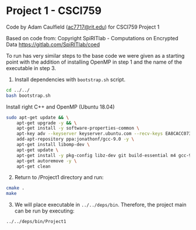 # Project 1 - CSCI759

Code by Adam Caulfield (ac7717@rit.edu) for CSCI759 Project 1    

Based on code from:
      Copyright SpiRITlab - Computations on Encrypted Data
      https://gitlab.com/SpiRITlab/coed

To run has very similar steps to the base code we were given as a starting point with the addition of installing OpenMP in step 1 and the name of the executable in step 3.


1. Install dependencies with `bootstrap.sh` script.
```bash
cd ../../
bash bootstrap.sh
```
Install right C++ and OpenMP (Ubuntu 18.04)
```bash
sudo apt-get update && \
    apt-get upgrade -y && \
    apt-get install -y software-properties-common \
	apt-key adv --keyserver keyserver.ubuntu.com --recv-keys EA8CACC073C3DB2A \
	add-apt-repository ppa:jonathonf/gcc-9.0 -y \
	apt-get install libomp-dev \
	apt-get update \
	apt-get install -y pkg-config libz-dev git build-essential m4 gcc-9 g++-9 \
	apt-get autoremove -y \
	apt-get clean
```

2. Return to /Project1 directory and run:
```bash
cmake .
make
```

3. We will place executable in `../../deps/bin`. Therefore, the project main can be run by executing:
```bash
../../deps/bin/Project1
```